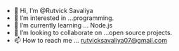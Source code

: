 - 👋 Hi, I’m @Rutvick Savaliya
- 👀 I’m interested in ...programming.
- 🌱 I’m currently learning ... Node.js
- 💞️ I’m looking to collaborate on ...open source projects.
- 📫 How to reach me ... <rutvicksavaliya07@gmail.com>

